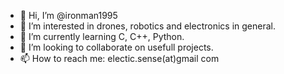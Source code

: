 - 👋 Hi, I’m @ironman1995
- 👀 I’m interested in drones, robotics and electronics in general. 
- 🌱 I’m currently learning C, C++, Python. 
- 💞️ I’m looking to collaborate on usefull projects. 
- 📫 How to reach me: electic.sense(at)gmail com 

<!---
ironman1995/ironman1995 is a ✨ special ✨ repository because its `README.md` (this file) appears on your GitHub profile.
You can click the Preview link to take a look at your changes.
--->

